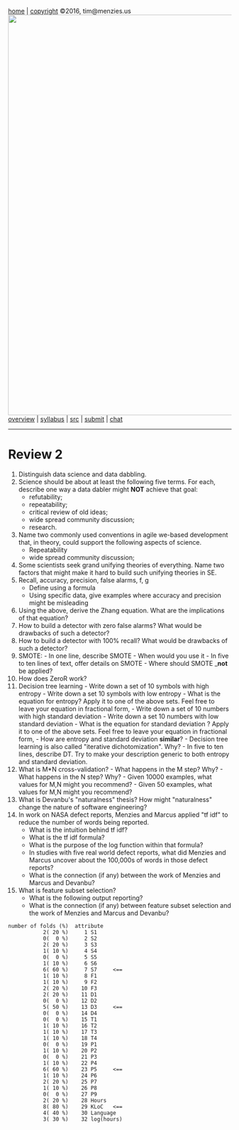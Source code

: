 [home](http://tiny.cc/fss2016) | [copyright](https://github.com/txt/fss16/blob/master/LICENSE.md) &copy;2016, tim&commat;menzies.us<br>
[<img width=900 src="https://raw.githubusercontent.com/txt/fss16/master/img/fss16.png">](http://tiny.cc/fss2016)   <br>
[overview](https://github.com/txt/fss16/blob/master/doc/overview.md) |
[syllabus](https://github.com/txt/fss16/blob/master/doc/syllabus.md) |
[src](https://github.com/txt/fss16/blob/master/src) |
[submit](http://tiny.cc/fss2016give) |
[chat](https://fss16.slack.com/) 

_______



# Review 2

1. Distinguish data science and data dabbling.
2. Science should be about at least the following five terms. For each, describe one way a data dabler might **NOT** achieve that goal:
      - refutability;
      - repeatability;
      - critical review of old ideas;
      - wide spread community discussion;
      - research. 
2. Name two commonly used conventions in agile we-based development that, in theory, could support the
following aspects of    science.
      - Repeatability
      - wide spread community discussion;
3. Some scientists seek grand unifying theories of everything. Name two factors that might make it hard to build such unifying theories in SE.
4. Recall, accuracy, precision, false alarms, f, g
      - Define using a  formula
      - Using specific data, give examples  where accuracy and precision might be  misleading
5. Using the above, derive the Zhang equation. What are the implications of that equation?
6. How to build a detector with zero false alarms? What would be drawbacks of such a detector?
7. How to build a detector with 100% recall? What would be drawbacks of such a detector?
8. SMOTE:
       - In one line, describe SMOTE
       - When would you use it
       - In five to ten lines of text, offer details on SMOTE
       - Where should SMOTE _**not** be applied?
9. How does ZeroR work?
9. Decision tree learning
       - Write down a set of 10 symbols with high entropy
       - Write down a set 10 symbols with low entropy
       - What is the equation for entropy? Apply it to one of the above sets. Feel free to leave your equation in fractional form,
       - Write down a set of 10 numbers with high standard deviation
       - Write down a set 10  numbers with low standard deviation
       - What is the equation for standard deviation ? Apply it to one of the above sets. Feel free to leave your equation in fractional form,
       - How are entropy and standard deviation **similar**?
       - Decision tree learning is also called "iterative dichotomization". Why?
       - In five to ten lines, describe DT. Try to make your description generic to both entropy and standard deviation.
9. What is M*N cross-validation?
       - What happens in the M step? Why?
       - What happens in the N step? Why?
       - Given 10000 examples, what values for M,N might you recommend?
       - Given 50 examples, what values for M,N might you recommend?
10. What is Devanbu's "naturalness" thesis? How might "naturalness" change the nature of software engineering?
11. In work on NASA defect reports, Menzies and Marcus applied "tf idf" to reduce the number of words being reported.
       - What is the intuition behind tf idf?
       - What is the tf idf formula?
       - What is the purpose of the log function within that formula?
       - In studies with five real world defect reports, what did Menzies and Marcus uncover about the 100,000s of words in those defect reports?
       - What is the connection (if any) between the work of Menzies and Marcus and Devanbu?
12. What is feature subset selection?
       - What is the following output reporting?
       - What is the connection (if any) between feature subset selection and the work of Menzies and Marcus and Devanbu?


```
number of folds (%)  attribute
           2( 20 %)     1 S1
           0(  0 %)     2 S2
           2( 20 %)     3 S3
           1( 10 %)     4 S4
           0(  0 %)     5 S5
           1( 10 %)     6 S6
           6( 60 %)     7 S7     <==
           1( 10 %)     8 F1
           1( 10 %)     9 F2
           2( 20 %)    10 F3
           2( 20 %)    11 D1
           0(  0 %)    12 D2
           5( 50 %)    13 D3     <==
           0(  0 %)    14 D4
           0(  0 %)    15 T1
           1( 10 %)    16 T2
           1( 10 %)    17 T3
           1( 10 %)    18 T4
           0(  0 %)    19 P1
           1( 10 %)    20 P2
           0(  0 %)    21 P3
           1( 10 %)    22 P4
           6( 60 %)    23 P5     <==
           1( 10 %)    24 P6
           2( 20 %)    25 P7
           1( 10 %)    26 P8
           0(  0 %)    27 P9
           2( 20 %)    28 Hours
           8( 80 %)    29 KLoC   <==
           4( 40 %)    30 Language
           3( 30 %)    32 log(hours)
```


     
